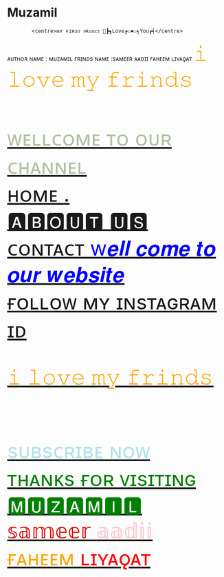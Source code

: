 # Muzamil
            <centre>ᴍʏ ғɪʀsᴛ ᴘʀᴏᴊᴇᴄᴛ 🧗┣┓Love┏♨❤♨┑You┏┥</centre>
ᴀᴜᴛʜᴏʀ ɴᴀᴍᴇ : ᴍᴜᴢᴀᴍɪʟ 
ғʀɪɴᴅs ɴᴀᴍᴇ :sᴀᴍᴇᴇʀ 
ᴀᴀᴅɪɪ 
ғᴀʜᴇᴇᴍ
ʟɪʏᴀǫᴀᴛ 
        <font size="400"><font color="orange">𝚒 𝚕𝚘𝚟𝚎 𝚖𝚢 𝚏𝚛𝚒𝚗𝚍𝚜 </font>

 <a href="https://instagram.com/___meir___muzamil__?igshid=NGVhN2U2NjQ0Yg=="> 
 <br><font color="blackdark"><font size="70"><centre>                ᴡᴇʟʟᴄᴏᴍᴇ ᴛᴏ ᴏᴜʀ ᴄʜᴀɴɴᴇʟ</centre>
<a href="https://instagram.com/___meir___muzamil__?igshid=NGVhN2U2NjQ0Yg=="><br>ʜᴏᴍᴇ
<a href="https://www.timesinternet.in">.        
<br>🅰🅱🅾🆄🆃 🆄🆂
<a href="https://www.indgovtjobs.in9103594759">
<br>ᴄᴏɴᴛᴀᴄᴛ
<font color="blue"><font size="100">w𝒆𝒍𝒍 𝒄𝒐𝒎𝒆 𝒕𝒐 𝒐𝒖𝒓 𝒘𝒆𝒃𝒔𝒊𝒕𝒆</font></font>
<a href="https://instagram.com/___meir___muzamil__?igshid=NGVhN2U2NjQ0Yg== "><br><font size="30">ғᴏʟʟᴏᴡ ᴍʏ ɪɴsᴛᴀɢʀᴀᴍ ɪᴅ</font>

<font size="400"><font color="orange">𝚒 𝚕𝚘𝚟𝚎 𝚖𝚢 𝚏𝚛𝚒𝚗𝚍𝚜 </font>


<a href="https://youtube.com/@muzamilmeer?feature=shared "><br><font color="blue red"><font size="40"> sᴜʙsᴄʀɪʙᴇ ɴᴏᴡ
<br><font color="green"><font size="50"> ᴛʜᴀɴᴋs ғᴏʀ ᴠɪsɪᴛɪɴɢ
<font size="800"><font ccolorolor="black">🅼🆄🆉🅰🅼🅸🅻 </font>
<font size="800"><font color="dark">𝕤𝕒𝕞𝕖𝕖𝕣</font>
<font size="800"><font color="pink">𝕒𝕒𝕕𝕚𝕚 </font>
<font size="800"><font color="orange">ғᴀʜᴇᴇᴍ </font>
<font size="800"><font color="red">ʟɪʏᴀǫᴀᴛ</font>
